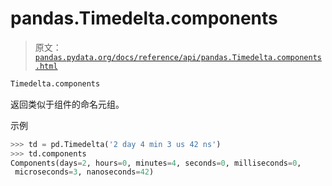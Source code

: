 # pandas.Timedelta.components

> 原文：[`pandas.pydata.org/docs/reference/api/pandas.Timedelta.components.html`](https://pandas.pydata.org/docs/reference/api/pandas.Timedelta.components.html)

```py
Timedelta.components
```

返回类似于组件的命名元组。

示例

```py
>>> td = pd.Timedelta('2 day 4 min 3 us 42 ns')
>>> td.components
Components(days=2, hours=0, minutes=4, seconds=0, milliseconds=0,
 microseconds=3, nanoseconds=42) 
```
